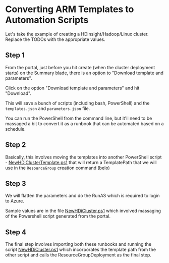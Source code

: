 Converting ARM Templates to Automation Scripts
==============================================

Let's take the example of creating a HDinsight/Hadoop/Linux cluster. Replace the TODOs with the appropriate values.

Step 1
-------

From the portal, just before you hit create (when the cluster deployment starts) on the Summary blade, there is an option to "Download template and parameters".

Click on the option "Download template and parameters" and hit "Download".

This will save a bunch of scripts (including bash, PowerShell) and the `templates.json` and `parameters.json` file.

You can run the PowerShell from the command line, but it'll need to be massaged a bit to convert it as a runbook that can be automated based on a schedule.

Step 2
-------

Basically, this involves moving the templates into another PowerShell script - [NewHDiClusterTemplate.ps1](NewHDiClusterTemplate.ps1) that will return a TemplatePath that we will use in the `ResourceGroup` creation command (belo)

Step 3
-------

We will flatten the parameters and do the RunAS which is required to login to Azure.

Sample values are in the file [NewHDiCluster.ps1](NewHDiCluster.ps1) which involved massaging of the Powershell script generated from the portal.

Step 4
-------

The final step involves importing both these runbooks and running the script  [NewHDiCluster.ps1](NewHDiCluster.ps1) which incorporates the template path from the other script and calls the ResourceGroupDeployment as the final step.
